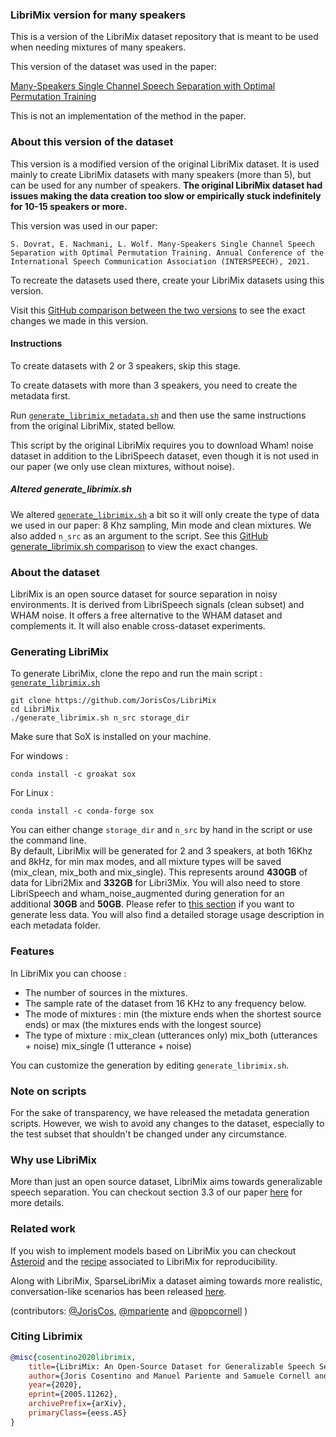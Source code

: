 ### LibriMix version for many speakers
This is a version of the LibriMix dataset repository that is meant to be used when needing mixtures of many speakers.

This version of the dataset was used in the paper:

[Many-Speakers Single Channel Speech Separation with Optimal Permutation Training](https://arxiv.org/abs/2104.08955)

This is not an implementation of the method in the paper.

### About this version of the dataset
This version is a modified version of the original LibriMix dataset. 
It is used mainly to create LibriMix datasets with many speakers (more than 5), but can be used for any number of speakers.
**The original LibriMix dataset had issues making the data creation too slow or empirically stuck indefinitely for 10-15 speakers or more.** 

This version was used in our paper:

```
S. Dovrat, E. Nachmani, L. Wolf. Many-Speakers Single Channel Speech Separation with Optimal Permutation Training. Annual Conference of the International Speech Communication Association (INTERSPEECH), 2021.
```

To recreate the datasets used there, create your LibriMix datasets using this version.

Visit this 
[GitHub comparison between the two versions](https://github.com/JorisCos/LibriMix/compare/master...ShakedDovrat:master)
to see the exact changes we made in this version.

#### Instructions
To create datasets with 2 or 3 speakers, skip this stage.

To create datasets with more than 3 speakers, you need to create the metadata first.

Run
[`generate_librimix_metadata.sh`](./generate_librimix_metadata.sh) 
and then use the same instructions from the original LibriMix, stated bellow.

This script by the original LibriMix requires you to download Wham! noise dataset in addition to the LibriSpeech dataset, 
even though it is not used in our paper (we only use clean mixtures, without noise).

##### Altered generate_librimix.sh
We altered 
[`generate_librimix.sh`](./generate_librimix.sh)
a bit so it will only create the type of data we used in our paper:
8 Khz sampling, Min mode and clean mixtures. 
We also added `n_src` as an argument to the script.
See this [GitHub generate_librimix.sh comparison](https://github.com/JorisCos/LibriMix/compare/master...ShakedDovrat:master#diff-63659ddd8e646af67a84cb673856273e14852c030e9e34aaf500da71e7a80f2f)
to view the exact changes.

### About the dataset
LibriMix is an open source dataset for source separation in noisy 
environments. It is derived from LibriSpeech signals (clean subset) 
and WHAM noise. It offers a free alternative to the WHAM dataset 
and complements it. It will also enable cross-dataset experiments.

### Generating LibriMix
To generate LibriMix, clone the repo and run the main script : 
[`generate_librimix.sh`](./generate_librimix.sh)

```
git clone https://github.com/JorisCos/LibriMix
cd LibriMix 
./generate_librimix.sh n_src storage_dir
```

Make sure that SoX is installed on your machine.

For windows :
```
conda install -c groakat sox
```

For Linux :
```
conda install -c conda-forge sox
```

You can either change `storage_dir` and `n_src` by hand in 
the script or use the command line.  
By default, LibriMix will be generated for 2 and 3 speakers,
at both 16Khz and 8kHz, 
for min max modes, and all mixture types will be saved (mix_clean, 
mix_both and mix_single). This represents around **430GB** 
of data for Libri2Mix and **332GB** for Libri3Mix. 
You will also need to store LibriSpeech and wham_noise_augmented during
generation for an additional **30GB** and **50GB**.
Please refer to 
[this section](#Features) if you want to generate less data.
You will also find a detailed storage usage description in each metadata folder.


### Features
In LibriMix you can choose :
* The number of sources in the mixtures.
* The sample rate  of the dataset from 16 KHz to any frequency below. 
* The mode of mixtures : min (the mixture ends when the shortest source
 ends) or max (the mixtures ends with the longest source)
 * The type of mixture : mix_clean (utterances only) mix_both (utterances + noise) mix_single (1 utterance + noise)

You can customize the generation by editing ``` generate_librimix.sh ```.
 
### Note on scripts
For the sake of transparency, we have released the metadata generation 
scripts. However, we wish to avoid any changes to the dataset, 
especially to the test subset that shouldn't be changed under any 
circumstance.

### Why use LibriMix
More than just an open source dataset, LibriMix aims towards generalizable speech separation.
You can checkout section 3.3 of our paper [here](https://arxiv.org/pdf/2005.11262.pdf) for more details.

### Related work
If you wish to implement models based on LibriMix you can checkout 
[Asteroid](https://github.com/mpariente/asteroid) and the 
[recipe](https://github.com/mpariente/asteroid/tree/master/egs/librimix/ConvTasNet)
associated to LibriMix for reproducibility.

Along with LibriMix, SparseLibriMix a dataset aiming towards more realistic, conversation-like scenarios
has been released [here](https://github.com/popcornell/SparseLibriMix).

(contributors: [@JorisCos](https://github.com/JorisCos), [@mpariente](https://github.com/mpariente) and [@popcornell](https://github.com/popcornell) )

### Citing Librimix 

```BibTex
@misc{cosentino2020librimix,
    title={LibriMix: An Open-Source Dataset for Generalizable Speech Separation},
    author={Joris Cosentino and Manuel Pariente and Samuele Cornell and Antoine Deleforge and Emmanuel Vincent},
    year={2020},
    eprint={2005.11262},
    archivePrefix={arXiv},
    primaryClass={eess.AS}
}
```
